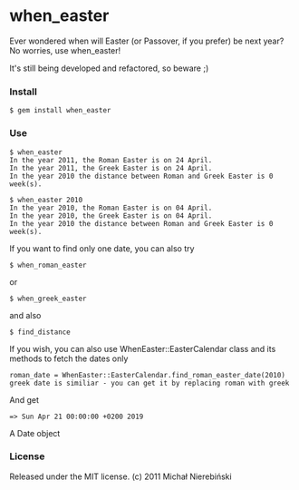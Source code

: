 # when_easter

Ever wondered when will Easter (or Passover, if you prefer) be next year? No worries, use when_easter!

It's still being developed and refactored, so beware ;)
### Install
	$ gem install when_easter
	
### Use
	
	$ when_easter
	In the year 2011, the Roman Easter is on 24 April.
	In the year 2011, the Greek Easter is on 24 April.
	In the year 2010 the distance between Roman and Greek Easter is 0 week(s).
	
	$ when_easter 2010
	In the year 2010, the Roman Easter is on 04 April.
	In the year 2010, the Greek Easter is on 04 April.
	In the year 2010 the distance between Roman and Greek Easter is 0 week(s).
	
If you want to find only one date, you can also try

	$ when_roman_easter
or

	$ when_greek_easter

and also

	$ find_distance
	
If you wish, you can also use WhenEaster::EasterCalendar class and its methods to fetch the dates only

	
	roman_date = WhenEaster::EasterCalendar.find_roman_easter_date(2010)
	greek date is similiar - you can get it by replacing roman with greek
	
And get

	=> Sun Apr 21 00:00:00 +0200 2019
A Date object

### License

Released under the MIT license.
(c) 2011 Michał Nierebiński